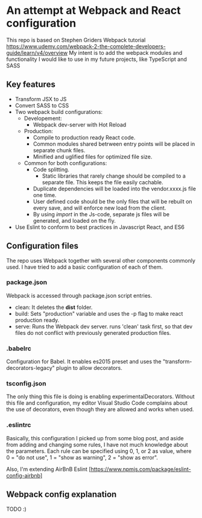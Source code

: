 # An attempt at Webpack and React configuration
This repo is based on Stephen Griders Webpack tutorial https://www.udemy.com/webpack-2-the-complete-developers-guide/learn/v4/overview
My intent is to add the webpack modules and functionality I would like to use in my future projects, like TypeScript and SASS

## Key features
* Transform JSX to JS
* Convert SASS to CSS
* Two webpack build configurations: 
  * Developement: 
    * Webpack dev-server with Hot Reload
  * Production: 
    * Compile to production ready React code.
    * Common modules shared betrween entry points will be placed in separate chunk files.
    * Minified and uglified files for optimized file size.
  * Common for both configurations:
    * Code splitting.
      * Static libraries that rarely change should be compiled to a separate file. This keeps the file easily cachable.
    * Duplicate dependencies will be loaded into the vendor.xxxx.js file one time.
    * User defined code should be the only files that will be rebuilt on every save, and will enforce new load from the client.
    * By using *import* in the Js-code, separate js files will be generated, and loaded on the fly.
* Use Eslint to conform to best practices in Javascript React, and ES6

## Configuration files
The repo uses Webpack together with several other components commonly used. I have tried to add a basic configuration of each of them.

### package.json
Webpack is accessed through package.json script entries. 
* clean: It deletes the **dist** folder.
* build: Sets "production" variable and uses the -p flag to make react production ready.
* serve: Runs the Webpack dev server. runs 'clean' task first, so that dev files do not conflict with previously generated production files.

### .babelrc
Configuration for Babel. It enables es2015 preset and uses the "transform-decorators-legacy" plugin to allow decorators.

### tsconfig.json
The only thing this file is doing is enabling experimentalDecorators. Without this file and configuration, my editor Visual Studio Code complains about the use of decorators, even though they are allowed and works when used.

### .eslintrc
Basically, this configuration I picked up from some blog post, and aside from adding and changing some rules, I have not much knowledge about the parameters. 
Each rule can be specified using 0, 1, or 2 as value, where 0 = "do not use", 1 = "show as warning", 2 = "show as error".

Also, I'm extending AirBnB Eslint [https://www.npmjs.com/package/eslint-config-airbnb]


## Webpack config explanation
TODO :)
